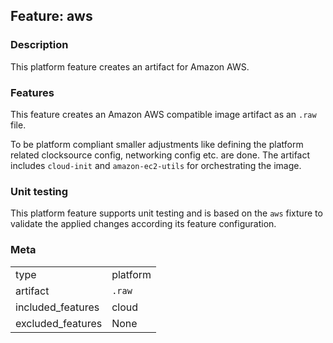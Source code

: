 ## Feature: aws
### Description
<website-feature>
This platform feature creates an artifact for Amazon AWS.
</website-feature>

### Features
This feature creates an Amazon AWS compatible image artifact as an `.raw` file.

To be platform compliant smaller adjustments like defining the platform related clocksource config, networking config etc. are done.
The artifact includes `cloud-init` and `amazon-ec2-utils` for orchestrating the image.

### Unit testing
This platform feature supports unit testing and is based on the `aws` fixture to validate the applied changes according its feature configuration.

### Meta
|||
|---|---|
|type|platform|
|artifact|`.raw`|
|included_features|cloud|
|excluded_features|None|
